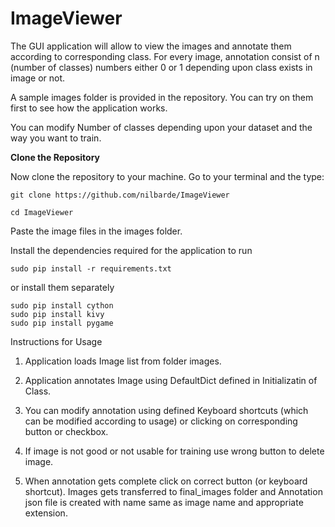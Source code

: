 # ImageViewer
The GUI application will allow to view the images and annotate them according to corresponding class. 
For every image, annotation consist of n (number of classes) numbers either 0 or 1 depending upon class exists in image or not. 

A sample images folder is provided in the repository. You can try on them first to see how the application works.

You can modify Number of classes depending upon your dataset and the way you want to train.

**Clone the Repository**

Now clone the repository to your machine. Go to your terminal and the type:
```
git clone https://github.com/nilbarde/ImageViewer
```
```
cd ImageViewer
```

Paste the image files in the images folder.

Install the dependencies required for the application to run

```
sudo pip install -r requirements.txt
```

or install them separately

```
sudo pip install cython
sudo pip install kivy
sudo pip install pygame
```

Instructions for Usage
1. Application loads Image list from folder images. <br>

2. Application annotates Image using DefaultDict defined in Initializatin of Class. <br>

3. You can modify annotation using defined Keyboard shortcuts (which can be modified according to usage) or clicking on corresponding button or checkbox.<br>

4. If image is not good or not usable for training use wrong button to delete image.<br>

5. When annotation gets complete click on correct button (or keyboard shortcut). Images gets transferred to final_images folder and Annotation json file is created with name same as image name and appropriate extension.<br>

